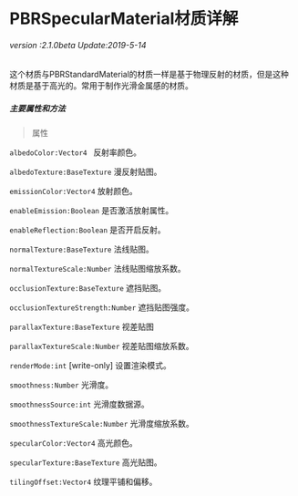 # PBRSpecularMaterial材质详解

###### *version :2.1.0beta   Update:2019-5-14*

这个材质与PBRStandardMaterial的材质一样是基于物理反射的材质，但是这种材质是基于高光的。常用于制作光滑金属感的材质。

##### 主要属性和方法

> 属性

`albedoColor:Vector4 ` 反射率颜色。

`albedoTexture:BaseTexture` 漫反射贴图。

`emissionColor:Vector4` 放射颜色。

`enableEmission:Boolean` 是否激活放射属性。

`enableReflection:Boolean` 是否开启反射。

`normalTexture:BaseTexture` 法线贴图。

`normalTextureScale:Number` 法线贴图缩放系数。

`occlusionTexture:BaseTexture` 遮挡贴图。

`occlusionTextureStrength:Number` 遮挡贴图强度。

`parallaxTexture:BaseTexture` 视差贴图

`parallaxTextureScale:Number` 视差贴图缩放系数。

`renderMode:int`  [write-only] 设置渲染模式。

`smoothness:Number` 光滑度。

`smoothnessSource:int` 光滑度数据源。

`smoothnessTextureScale:Number` 光滑度缩放系数。

`specularColor:Vector4` 高光颜色。

`specularTexture:BaseTexture` 高光贴图。

`tilingOffset:Vector4` 纹理平铺和偏移。




